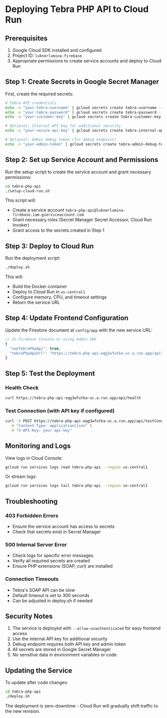 # Deploying Tebra PHP API to Cloud Run

## Prerequisites

1. Google Cloud SDK installed and configured
2. Project ID: `luknerlumina-firebase`
3. Appropriate permissions to create service accounts and deploy to Cloud Run

## Step 1: Create Secrets in Google Secret Manager

First, create the required secrets:

```bash
# Tebra API credentials
echo -n "your-tebra-username" | gcloud secrets create tebra-username --data-file=-
echo -n "your-tebra-password" | gcloud secrets create tebra-password --data-file=-
echo -n "your-customer-key" | gcloud secrets create tebra-customer-key --data-file=-

# Optional: Internal API key for additional security
echo -n "your-secure-api-key" | gcloud secrets create tebra-internal-api-key --data-file=-

# Optional: Admin debug token (for debug endpoint)
echo -n "your-admin-token" | gcloud secrets create tebra-admin-debug-token --data-file=-
```

## Step 2: Set up Service Account and Permissions

Run the setup script to create the service account and grant necessary permissions:

```bash
cd tebra-php-api
./setup-cloud-run.sh
```

This script will:

- Create a service account `tebra-php-api@luknerlumina-firebase.iam.gserviceaccount.com`
- Grant necessary roles (Secret Manager Secret Accessor, Cloud Run Invoker)
- Grant access to the secrets created in Step 1

## Step 3: Deploy to Cloud Run

Run the deployment script:

```bash
./deploy.sh
```

This will:

- Build the Docker container
- Deploy to Cloud Run in `us-central1`
- Configure memory, CPU, and timeout settings
- Return the service URL

## Step 4: Update Frontend Configuration

Update the Firestore document at `config/app` with the new service URL:

```javascript
// In Firebase Console or using Admin SDK
{
  "useTebraPhpApi": true,
  "tebraPhpApiUrl": "https://tebra-php-api-oqg3wfutka-uc.a.run.app/api"
}
```

## Step 5: Test the Deployment

### Health Check

```bash
curl https://tebra-php-api-oqg3wfutka-uc.a.run.app/api/health
```

### Test Connection (with API key if configured)

```bash
curl -X POST https://tebra-php-api-oqg3wfutka-uc.a.run.app/api/testConnection \
  -H "Content-Type: application/json" \
  -H "X-API-Key: your-api-key"
```

## Monitoring and Logs

View logs in Cloud Console:

```bash
gcloud run services logs read tebra-php-api --region us-central1
```

Or stream logs:

```bash
gcloud run services logs tail tebra-php-api --region us-central1
```

## Troubleshooting

### 403 Forbidden Errors

- Ensure the service account has access to secrets
- Check that secrets exist in Secret Manager

### 500 Internal Server Error

- Check logs for specific error messages
- Verify all required secrets are created
- Ensure PHP extensions (SOAP, curl) are installed

### Connection Timeouts

- Tebra's SOAP API can be slow
- Default timeout is set to 300 seconds
- Can be adjusted in deploy.sh if needed

## Security Notes

1. The service is deployed with `--allow-unauthenticated` for easy frontend access
2. Use the internal API key for additional security
3. Debug endpoint requires both API key and admin token
4. All secrets are stored in Google Secret Manager
5. No sensitive data in environment variables or code

## Updating the Service

To update after code changes:

```bash
cd tebra-php-api
./deploy.sh
```

The deployment is zero-downtime - Cloud Run will gradually shift traffic to the new revision.
